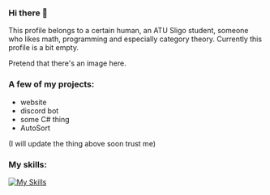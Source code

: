 ### Hi there 👋

<!--
**s00240122/s00240122** is a ✨ _special_ ✨ repository because its `README.md` (this file) appears on your GitHub profile.

Here are some ideas to get you started:

- 🔭 I’m currently working on ...
- 🌱 I’m currently learning ...
- 👯 I’m looking to collaborate on ...
- 🤔 I’m looking for help with ...
- 💬 Ask me about ...
- 📫 How to reach me: ...
- 😄 Pronouns: ...
- ⚡ Fun fact: ...
-->
This profile belongs to a certain human, an ATU Sligo student, someone who likes math, programming and especially category theory. Currently this profile is a bit empty.

Pretend that there's an image here.

### A few of my projects:
- website
- discord bot
- some C# thing
- AutoSort

(I will update the thing above soon trust me)

### My skills:

[![My Skills](https://skillicons.dev/icons?i=py,flask,html,css,js,ts,react,remix,tailwind,bootstrap,materialui,postman,prisma,vercel,c,cs,rust,discord,bots,latex,md,mongodb,sqlite,postgresql,supabase,raspberrypi)](https://skillicons.dev)
